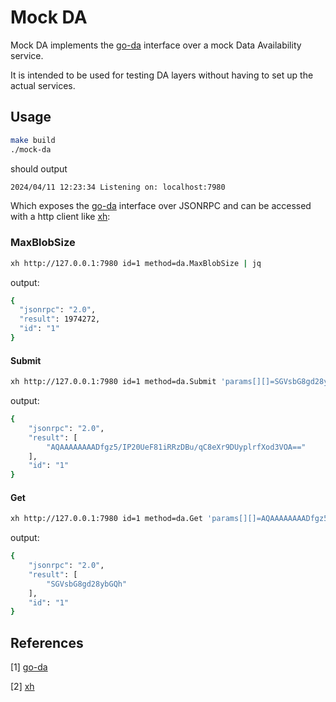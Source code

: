 # Mock DA

Mock DA implements the [go-da][go-da] interface over a mock Data Availability service.

It is intended to be used for testing DA layers without having to set up the actual services.

## Usage

```sh
make build
./mock-da
```

should output

```sh
2024/04/11 12:23:34 Listening on: localhost:7980
```

Which exposes the [go-da] interface over JSONRPC and can be accessed with a http client like [xh][xh]:

### MaxBlobSize

```sh
xh http://127.0.0.1:7980 id=1 method=da.MaxBlobSize | jq
```

output:

```sh
{
  "jsonrpc": "2.0",
  "result": 1974272,
  "id": "1"
}
```

#### Submit

```sh
xh http://127.0.0.1:7980 id=1 method=da.Submit 'params[][]=SGVsbG8gd28ybGQh' 'params[]:=-2'  'params[]=AAAAAAAAAAAAAAAAAAAAAAAAAAECAwQFBgcICRA=' | jq
```

output:

```sh
{
    "jsonrpc": "2.0",
    "result": [
        "AQAAAAAAAADfgz5/IP20UeF81iRRzDBu/qC8eXr9DUyplrfXod3VOA=="
    ],
    "id": "1"
}
```

#### Get

```sh
xh http://127.0.0.1:7980 id=1 method=da.Get 'params[][]=AQAAAAAAAADfgz5/IP20UeF81iRRzDBu/qC8eXr9DUyplrfXod3VOA==' 'params[]=AAAAAAAAAAAAAAAAAAAAAAAAAAECAwQFBgcICRA='
```

output:

```sh
{
    "jsonrpc": "2.0",
    "result": [
        "SGVsbG8gd28ybGQh"
    ],
    "id": "1"
}
```

## References

[1] [go-da][go-da]

[2] [xh][xh]

[go-da]: https://github.com/rollkit/go-da
[xh]: https://github.com/ducaale/xh
